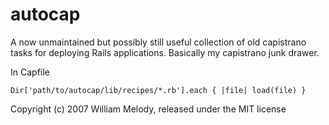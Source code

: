 # autocap

A now unmaintained but possibly still useful collection of old capistrano tasks for deploying Rails applications. Basically my capistrano junk drawer.

In Capfile

    Dir['path/to/autocap/lib/recipes/*.rb'].each { |file| load(file) }

Copyright (c) 2007 William Melody, released under the MIT license

